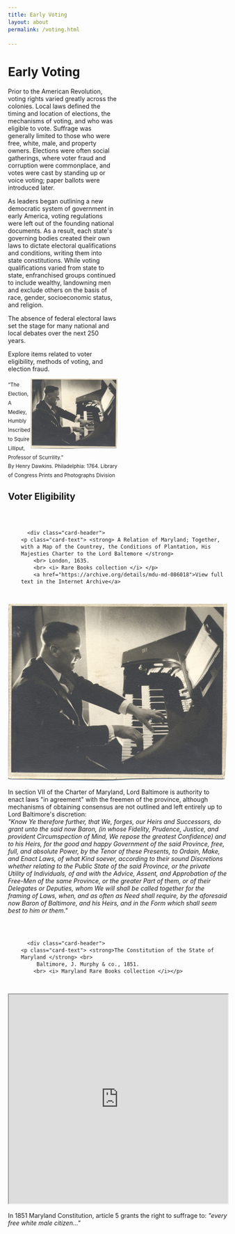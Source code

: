 ```yaml
---
title: Early Voting
layout: about
permalink: /voting.html

---
```




# Early Voting

<div style="width: 50%">
<p>
Prior to the American Revolution, voting rights varied greatly across the colonies. Local laws defined the timing and location of elections, the mechanisms of voting, and who was eligible to vote. Suffrage was generally limited to those who were free, white, male, and property owners. Elections were often social gatherings, where voter fraud and corruption were commonplace, and votes were cast by standing up or voice voting; paper ballots were introduced later. <br>

As leaders began outlining a new democratic system of government in early America, voting regulations were left out of the founding national documents. As a result, each state's governing bodies created their own laws to dictate electoral qualifications and conditions, writing them into state constitutions. While voting qualifications varied from state to state, enfranchised groups continued to include wealthy, landowning men and exclude others on the basis of race, gender, socioeconomic status, and religion. <br>

The absence of federal electoral laws set the stage for many national and local debates over the next 250 years. <br>

Explore items related to voter eligibility, methods of voting, and election fraud. </p>



<img align="right" width="200" src="objects/mg101_b6_photographs_01.jpg" />
<sub> “The Election, A Medley, Humbly Inscribed to Squire Lilliput, Professor of Scurrility.” <br>
By Henry Dawkins. Philadelphia: 1764. Library of Congress Prints and Photographs Division </sub> 

</div>

## Voter Eligibility

<div class="card" style="width: 30rem; float:left; margin: 30px;">
  
      <div class="card-header">
    <p class="card-text"> <strong> A Relation of Maryland; Together, with a Map of the Countrey, the Conditions of Plantation, His Majesties Charter to the Lord Baltemore </strong>
        <br> London, 1635.
        <br> <i> Rare Books collection </i> </p>
        <a href="https://archive.org/details/mdu-md-086018">View full text in the Internet Archive</a>
  </div>
  <a href="objects/mg101_b6_photographs_01.jpg" data-toggle="lightbox" data-caption="Piano">
	<img src="objects/mg101_b6_photographs_01.jpg" class="img-fluid">
</a>
  <div class="card-body">
    <p class="card-text"> In section VII of the Charter of Maryland, Lord Baltimore is authority to enact laws "in agreement" with the freemen of the province, although mechanisms of obtaining consensus are not outlined and left entirely up to Lord Baltimore's discretion: <br>
<i>
"Know Ye therefore further, that We, forges, our Heirs and Successors, do grant unto the said now Baron, (in whose Fidelity, Prudence, Justice, and provident Circumspection of Mind, We repose the greatest Confidence) and to his Heirs, for the good and happy Government of the said Province, free, full, and absolute Power, by the Tenor of these Presents, to Ordain, Make, and Enact Laws, of what Kind soever, according to their sound Discretions whether relating to the Public State of the said Province, or the private Utility of Individuals, of and with the Advice, Assent, and Approbation of the Free-Men of the same Province, or the greater Part of them, or of their Delegates or Deputies, whom We will shall be called together for the framing of Laws, when, and as often as Need shall require, by the aforesaid now Baron of Baltimore, and his Heirs, and in the Form which shall seem best to him or them." </i> </p>
</div>
</div>


<div class="card" style="width: 30rem; float:left; margin: 30px;">
  
      <div class="card-header">
    <p class="card-text"> <strong>The Constitution of the State of Maryland </strong> <br>
         Baltimore, J. Murphy & co., 1851.
        <br> <i> Maryland Rare Books collection </i></p>
  </div>
  <iframe height="480" src="https://drive.google.com/file/d/1HzprMwb7B9atf5ZnNirArI3XqKkg93NO/preview" title="" width="100%"></iframe>
  <div class="card-body">
    <p class="card-text"> In 1851 Maryland Constitution, article 5 grants the right to suffrage to: <i> "every free white male citizen..." </i> </p>
</div>
</div>
